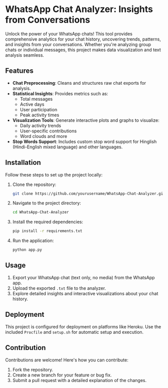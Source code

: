 # WhatsApp Chat Analyzer: Insights from Conversations

Unlock the power of your WhatsApp chats! This tool provides comprehensive analytics for your chat history, uncovering trends, patterns, and insights from your conversations. Whether you're analyzing group chats or individual messages, this project makes data visualization and text analysis seamless.

## Features
- **Chat Preprocessing**: Cleans and structures raw chat exports for analysis.
- **Statistical Insights**: Provides metrics such as:
  - Total messages
  - Active days
  - User participation
  - Peak activity times
- **Visualization Tools**: Generate interactive plots and graphs to visualize:
  - Daily activity trends
  - User-specific contributions
  - Word clouds and more
- **Stop Words Support**: Includes custom stop word support for Hinglish (Hindi-English mixed language) and other languages.

## Installation

Follow these steps to set up the project locally:

1. Clone the repository:
   ```bash
   git clone https://github.com/yourusername/WhatsApp-Chat-Analyzer.git
   
2. Navigate to the project directory:
   ```bash
   cd WhatsApp-Chat-Analyzer

3. Install the required dependencies:
    ```bash
    pip install -r requirements.txt

4. Run the application:
    ```bash
    python app.py


## Usage

1. Export your WhatsApp chat (text only, no media) from the WhatsApp app.
2. Upload the exported `.txt` file to the analyzer.
3. Explore detailed insights and interactive visualizations about your chat history.

## Deployment

This project is configured for deployment on platforms like Heroku. Use the included `Procfile` and `setup.sh` for automatic setup and execution.



## Contribution

Contributions are welcome! Here's how you can contribute:
1. Fork the repository.
2. Create a new branch for your feature or bug fix.
3. Submit a pull request with a detailed explanation of the changes.

